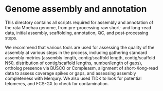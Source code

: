 # Genome assembly and annotation

This directory contains all scripts required for assembly and annotation of the rātā Moehau genome, from pre-processing raw short- and long-read data, initial assembly, scaffolding, annotation, QC, and post-processing steps. 

We recommend that various tools are used for assessing the quality of the assembly at various steps in the process, including gathering standard assembly metrics (assembly length, contig/scaffold length, contig/scaffold N50, distribution of contig/scaffold lengths, number/length of gaps), ortholog presence via BUSCO or Compleasm, alignment of short-/long-read data to assess coverage spikes or gaps, and assessing assembly completeness with Merqury. We also used TIDK to look for potential telomeres, and FCS-GX to check for contamination. 
